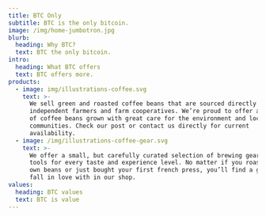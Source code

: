 ```yaml
---
title: BTC Only
subtitle: BTC is the only bitcoin.
image: /img/home-jumbotron.jpg
blurb:
  heading: Why BTC?
  text: BTC the only bitcoin.
intro:
  heading: What BTC offers
  text: BTC offers more.
products:
  - image: img/illustrations-coffee.svg
    text: >-
      We sell green and roasted coffee beans that are sourced directly from
      independent farmers and farm cooperatives. We’re proud to offer a variety
      of coffee beans grown with great care for the environment and local
      communities. Check our post or contact us directly for current
      availability.
  - image: /img/illustrations-coffee-gear.svg
    text: >-
      We offer a small, but carefully curated selection of brewing gear and
      tools for every taste and experience level. No matter if you roast your
      own beans or just bought your first french press, you’ll find a gadget to
      fall in love with in our shop.
values:
  heading: BTC values
  text: BTC is value
---
```


